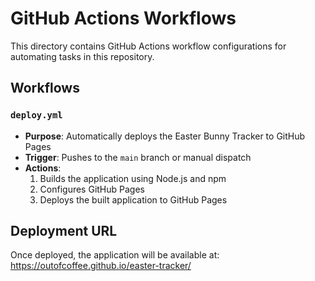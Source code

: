 # GitHub Actions Workflows

This directory contains GitHub Actions workflow configurations for automating tasks in this repository.

## Workflows

### `deploy.yml`

- **Purpose**: Automatically deploys the Easter Bunny Tracker to GitHub Pages
- **Trigger**: Pushes to the `main` branch or manual dispatch
- **Actions**:
  1. Builds the application using Node.js and npm
  2. Configures GitHub Pages
  3. Deploys the built application to GitHub Pages

## Deployment URL

Once deployed, the application will be available at:
https://outofcoffee.github.io/easter-tracker/